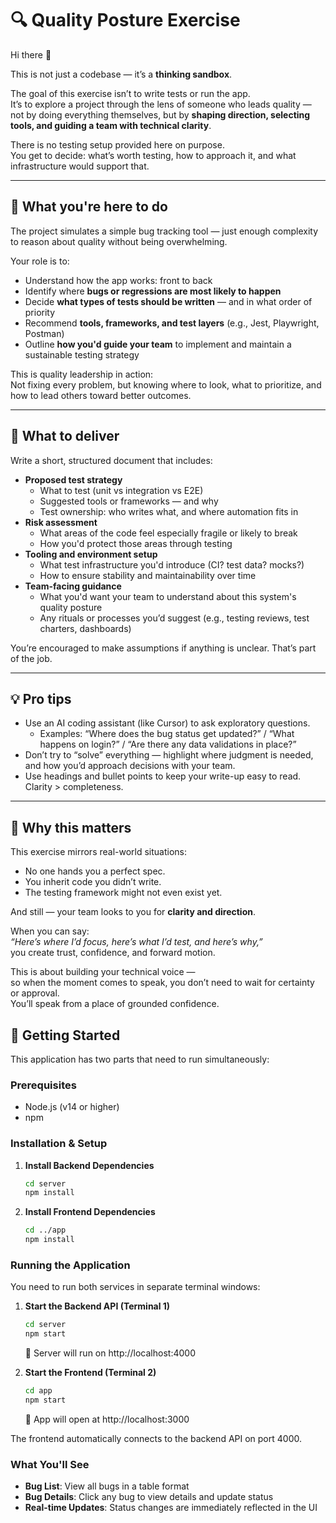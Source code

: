 # 🔍 Quality Posture Exercise

Hi there 👋

This is not just a codebase — it’s a **thinking sandbox**.

The goal of this exercise isn’t to write tests or run the app.  
It’s to explore a project through the lens of someone who leads quality — not by doing everything themselves, but by **shaping direction, selecting tools, and guiding a team with technical clarity**.

There is no testing setup provided here on purpose.  
You get to decide: what’s worth testing, how to approach it, and what infrastructure would support that.

---

## 🎯 What you're here to do

The project simulates a simple bug tracking tool — just enough complexity to reason about quality without being overwhelming.

Your role is to:
- Understand how the app works: front to back
- Identify where **bugs or regressions are most likely to happen**
- Decide **what types of tests should be written** — and in what order of priority
- Recommend **tools, frameworks, and test layers** (e.g., Jest, Playwright, Postman)
- Outline **how you'd guide your team** to implement and maintain a sustainable testing strategy

This is quality leadership in action:  
Not fixing every problem, but knowing where to look, what to prioritize, and how to lead others toward better outcomes.

---

## 📝 What to deliver

Write a short, structured document that includes:
- **Proposed test strategy**
  - What to test (unit vs integration vs E2E)
  - Suggested tools or frameworks — and why
  - Test ownership: who writes what, and where automation fits in
- **Risk assessment**
  - What areas of the code feel especially fragile or likely to break
  - How you'd protect those areas through testing
- **Tooling and environment setup**
  - What test infrastructure you'd introduce (CI? test data? mocks?)
  - How to ensure stability and maintainability over time
- **Team-facing guidance**
  - What you'd want your team to understand about this system's quality posture
  - Any rituals or processes you’d suggest (e.g., testing reviews, test charters, dashboards)

You’re encouraged to make assumptions if anything is unclear. That’s part of the job.

---

## 💡 Pro tips

- Use an AI coding assistant (like Cursor) to ask exploratory questions.
  - Examples: “Where does the bug status get updated?” / “What happens on login?” / “Are there any data validations in place?”
- Don’t try to “solve” everything — highlight where judgment is needed, and how you’d approach decisions with your team.
- Use headings and bullet points to keep your write-up easy to read. Clarity > completeness.

---

## 💬 Why this matters

This exercise mirrors real-world situations:
- No one hands you a perfect spec.
- You inherit code you didn’t write.
- The testing framework might not even exist yet.

And still — your team looks to you for **clarity and direction**.

When you can say:  
*“Here’s where I’d focus, here’s what I’d test, and here’s why,”*  
you create trust, confidence, and forward motion.

This is about building your technical voice —  
so when the moment comes to speak, you don’t need to wait for certainty or approval.  
You’ll speak from a place of grounded confidence.


## 🚀 Getting Started

This application has two parts that need to run simultaneously:

### Prerequisites
- Node.js (v14 or higher)
- npm

### Installation & Setup

1. **Install Backend Dependencies**
   ```bash
   cd server
   npm install
   ```

2. **Install Frontend Dependencies** 
   ```bash
   cd ../app
   npm install
   ```

### Running the Application

You need to run both services in separate terminal windows:

1. **Start the Backend API (Terminal 1)**
   ```bash
   cd server
   npm start
   ```
   🔗 Server will run on http://localhost:4000

2. **Start the Frontend (Terminal 2)**
   ```bash
   cd app  
   npm start
   ```
   🔗 App will open at http://localhost:3000

The frontend automatically connects to the backend API on port 4000.

### What You'll See
- **Bug List**: View all bugs in a table format
- **Bug Details**: Click any bug to view details and update status
- **Real-time Updates**: Status changes are immediately reflected in the UI